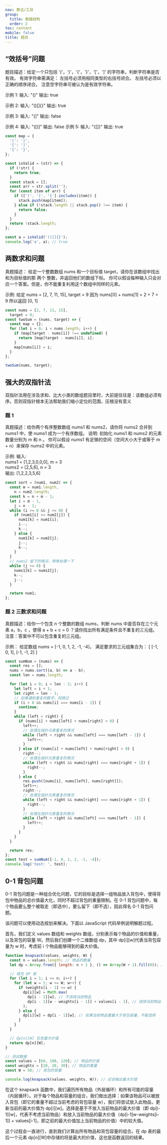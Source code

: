 ```yaml
---
nav: 算法/工具
group:
  title: 数据结构
  order: 2
toc: content
mobile: false
title: 题目
---
```


## “效括号”问题

题目描述：给定一个只包括 '('，')'，'{'，'}'，'['，']' 的字符串，判断字符串是否有效。
有效字符串需满足： 左括号必须用相同类型的右括号闭合。
左括号必须以正确的顺序闭合。
注意空字符串可被认为是有效字符串。

示例 1:
输入: "()"
输出: true

示例 2:
输入: "()[]{}"
输出: true

示例 3:
输入: "(]"
输出: false

示例 4:
输入: "([)]"
输出: false
示例 5:
输入: "{[]}"
输出: true

```js
const map = {
  '(': ')',
  '[': ']',
  '{': '}',
};

const isValid = (str) => {
  if (!str) {
    return true;
  }
  const stack = [];
  const arr = str.split('');
  for (const item of arr) {
    if (['(', '[', '{'].includes(item)) {
      stack.push(map[item]);
    } else if (!stack.length || stack.pop() !== item) {
      return false;
    }
  }
  return !stack.length;
};

const a = isValid('()[]{}');
console.log('a', a); // true
```

## 两数求和问题

真题描述： 给定一个整数数组 nums 和一个目标值 target，请你在该数组中找出和为目标值的那 两个 整数，并返回他们的数组下标。
你可以假设每种输入只会对应一个答案。但是，你不能重复利用这个数组中同样的元素。

示例: 给定 nums = [2, 7, 11, 15], target = 9
因为 nums[0] + nums[1] = 2 + 7 = 9 所以返回 [0, 1]

```js
const nums = [2, 7, 11, 15],
  target = 9;
const twoSum = (nums, target) => {
  const map = {};
  for (let i = 0; i < nums.length; i++) {
    if (map[target - nums[i]] !== undefined) {
      return [map[target - nums[i]], i];
    }
    map[nums[i]] = i;
  }
};

twoSum(nums, target);
```

## 强大的双指针法

双指针法用在涉及求和、比大小类的数组题目里时，大前提往往是：该数组必须有序。否则双指针根本无法帮助我们缩小定位的范围，压根没有意义

### 题 1

真题描述：给你两个有序整数数组 nums1 和 nums2，请你将 nums2 合并到 nums1 中，使 nums1 成为一个有序数组。
说明: 初始化 nums1 和 nums2 的元素数量分别为 m 和 n 。 你可以假设 nums1 有足够的空间（空间大小大于或等于 m + n）来保存 nums2 中的元素。

示例: 输入:  
nums1 = [1,2,3,0,0,0], m = 3  
nums2 = [2,5,6], n = 3  
输出: [1,2,2,3,5,6]

```js
const sort = (num1, num2) => {
  const m = num1.length,
    n = num2.length;
  const k = n + m - 1;
  let i = m - 1,
    j = n - 1;
  while (i >= 0 && j >= 0) {
    if (num1[i] >= num2[j]) {
      num1[k] = num1[i];
      i--;
      k--;
    } else {
      num1[k] = num2[j];
      j--;
      k--;
    }
  }
  // nums2 留下的情况，特殊处理一下
  while (j >= 0) {
    nums1[k] = nums2[j];
    k--;
    j--;
  }

  return num1;
};
```

### 题 2 三数求和问题

真题描述：给你一个包含 n 个整数的数组 nums，判断 nums 中是否存在三个元素 a，b，c ，使得 a + b + c = 0 ？请你找出所有满足条件且不重复的三元组。
注意：答案中不可以包含重复的三元组。

示例： 给定数组 nums = [-1, 0, 1, 2, -1, -4]， 满足要求的三元组集合为： [ [-1, 0, 1], [-1, -1, 2] ]

```js
const sumNum = (nums) => {
  const res = [];
  nums = nums.sort((a, b) => a - b);
  const len = nums.length;

  for (let i = 0; i < len - 2; i++) {
    let left = i + 1;
    let right = len - 1;
    // 如果遇到重复的数字，则跳过
    if (i > 0 && nums[i] === nums[i - 1]) {
      continue;
    }
    while (left < right) {
      if (nums[i] + nums[left] + nums[right] < 0) {
        left++;
        // 处理左指针元素重复的情况
        while (left < right && nums[left] === nums[left - 1]) {
          left++;
        }
      } else if (nums[i] + nums[left] + nums[right] > 0) {
        right--;
        // 处理左指针元素重复的情况
        while (left < right && nums[right] === nums[right + 1]) {
          right--;
        }
      } else {
        res.push([nums[i], nums[left], nums[right]]);
        left++;
        right--;
        // 处理左指针元素重复的情况
        while (left < right && nums[right] === nums[right + 1]) {
          right--;
        }
        // 处理左指针元素重复的情况
        while (left < right && nums[left] === nums[left - 1]) {
          left++;
        }
      }
    }
  }

  return res;
};
const test = sumNum([-1, 0, 1, 2, -1, -4]);
console.log('test: ', test);
```

## 0-1 背包问题

0-1 背包问题是一种组合优化问题，它的目标是选择一组物品放入背包中，使得背包中物品的总价值最大化，同时不超过背包的重量限制。在 0-1 背包问题中，每个物品要么整个被取走（即选中），要么留下（即不选），因此得名 0-1 背包问题。

该问题可以使用动态规划来解决。下面以 JavaScript 代码举例说明解题过程。

首先，我们定义 values 数组和 weights 数组，分别表示每个物品的价值和重量，以及背包的容量 W。然后我们创建一个二维数组 dp，其中 dp[i][w]代表当背包容量为 w 时，考虑前 i 个物品能够得到的最大价值。

```js
function knapsack(values, weights, W) {
  const n = values.length; // 物品的数量
  let dp = Array.from({ length: n + 1 }, () => Array(W + 1).fill(0)); // 生成 DP 表

  // 填充 DP 表
  for (let i = 1; i <= n; i++) {
    for (let w = 1; w <= W; w++) {
      if (weights[i - 1] <= w) {
        dp[i][w] = Math.max(
          dp[i - 1][w], // 不选择当前物品
          dp[i - 1][w - weights[i - 1]] + values[i - 1], // 选择当前物品
        );
      } else {
        dp[i][w] = dp[i - 1][w]; // 如果当前物品重量大于背包容量，不能选择
      }
    }
  }

  // dp[n][W] 包含最大价值
  return dp[n][W];
}

// 测试数据
const values = [60, 100, 120]; // 物品的价值
const weights = [10, 20, 30]; // 物品的重量
const W = 50; // 背包的容量

console.log(knapsack(values, weights, W)); // 应该输出最大价值
```

在这个 knapsack 函数中，我们遍历所有物品（外层循环）和所有可能的容量（内层循环）。对于每个物品和容量的组合，我们做出选择：如果该物品可以被放入背包（即它的重量不超过当前考虑的背包容量 w），我们将尝试放入此物品，更新当前的最大价值为 dp[i][w]。选择是基于不放入当前物品的最大价值（即 dp[i-1][w]，代表不考虑当前物品）和放入当前物品的最大价值（dp[i-1]w-weights[i-1]] + values[i-1]，即之前的最大价值加上当前物品的价值）中的较大值。

这个过程会一直进行，直到我们计算出所有物品和背包容量的组合。在 dp 表的最后一个元素 dp[n][W]中存储的将是最大的价值，这也是函数返回的结果。
